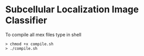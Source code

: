 # Subcellular Localization Image Classifier

To compile all mex files type in shell

```
> chmod +x compile.sh
> ./compile.sh
```
